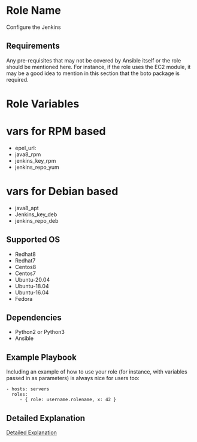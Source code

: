 Role Name
=========

Configure the Jenkins

Requirements
------------

Any pre-requisites that may not be covered by Ansible itself or the role should be mentioned here. For instance, if the role uses the EC2 module, it may be a good idea to mention in this section that the boto package is required.

Role Variables
=========


# vars for RPM based
* epel_url: 
* java8_rpm
* jenkins_key_rpm
* jenkins_repo_yum

# vars for Debian based
* java8_apt
* Jenkins_key_deb
* jenkins_repo_deb

Supported OS
--------------
* Redhat8
* Redhat7
* Centos8
* Centos7
* Ubuntu-20.04
* Ubuntu-18.04
* Ubuntu-16.04
* Fedora

Dependencies
------------
* Python2 or Python3
* Ansible

Example Playbook
----------------

Including an example of how to use your role (for instance, with variables passed in as parameters) is always nice for users too:

    - hosts: servers
      roles:
         - { role: username.rolename, x: 42 }


Detailed Explanation
------------
[Detailed Explanation](https://rootritesh.medium.com/ansible-jenkins-role-58088247b4bd)
